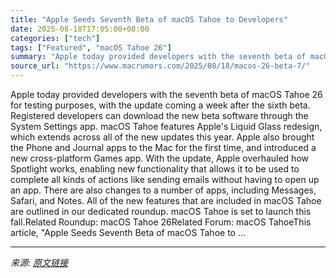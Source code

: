 ```yaml
---
title: "Apple Seeds Seventh Beta of macOS Tahoe to Developers"
date: 2025-08-18T17:05:00+08:00
categories: ["tech"]
tags: ["Featured", "macOS Tahoe 26"]
summary: "Apple today provided developers with the seventh beta of macOS Tahoe 26 for testing purposes, with the update coming a week after the sixth beta. Registered developers can download the new beta softwa"
source_url: "https://www.macrumors.com/2025/08/18/macos-26-beta-7/"
---
```


Apple today provided developers with the seventh beta of macOS Tahoe 26 for testing purposes, with the update coming a week after the sixth beta. Registered developers can download the new beta software through the System Settings app. macOS Tahoe features Apple's Liquid Glass redesign, which extends across all of the new updates this year. Apple also brought the Phone and Journal apps to the Mac for the first time, and introduced a new cross-platform Games app. With the update, Apple overhauled how Spotlight works, enabling new functionality that allows it to be used to complete all kinds of actions like sending emails without having to open up an app. There are also changes to a number of apps, including Messages, Safari, and Notes. All of the new features that are included in macOS Tahoe are outlined in our dedicated roundup. macOS Tahoe is set to launch this fall.Related Roundup: macOS Tahoe 26Related Forum: macOS TahoeThis article, &quot;Apple Seeds Seventh Beta of macOS Tahoe to ...

---

*来源: [原文链接](https://www.macrumors.com/2025/08/18/macos-26-beta-7/)*
